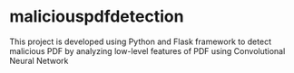 # maliciouspdfdetection
This project is developed using Python and Flask framework to detect malicious PDF by analyzing low-level features of PDF using Convolutional Neural Network
